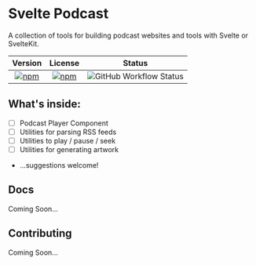 # Svelte Podcast

A collection of tools for building podcast websites and tools with Svelte or SvelteKit.

|                                               Version                                               |                                               License                                               |                                                       Status                                                        |
| :-------------------------------------------------------------------------------------------------: | :-------------------------------------------------------------------------------------------------: | :-----------------------------------------------------------------------------------------------------------------: |
| [![npm](https://img.shields.io/npm/v/svelte-podcast)](https://www.npmjs.com/package/svelte-podcast) | [![npm](https://img.shields.io/npm/l/svelte-podcast)](https://www.npmjs.com/package/svelte-podcast) | ![GitHub Workflow Status](https://img.shields.io/github/actions/workflow/status/olliejt/svelte-podcast/publish.yml) |


## What's inside:

 - [ ] Podcast Player Component
 - [ ] Utilities for parsing RSS feeds
 - [ ] Utilities to play / pause / seek
 - [ ] Utilities for generating artwork
 - ...suggestions welcome!


## Docs

Coming Soon...

## Contributing

Coming Soon...
